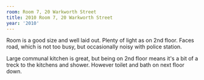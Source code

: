```yaml
---
room: Room 7, 20 Warkworth Street
title: 2010 Room 7, 20 Warkworth Street
year: '2010'
---
```


Room is a good size and well laid out. Plenty of light as on 2nd floor. Faces road, which is not too busy, but occasionally noisy with police station.

Large communal kitchen is great, but being on 2nd floor means it's a bit of a treck to the kitchens and shower. However toilet and bath on next floor down.